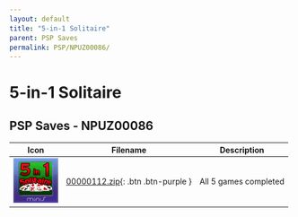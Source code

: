 ```yaml
---
layout: default
title: "5-in-1 Solitaire"
parent: PSP Saves
permalink: PSP/NPUZ00086/
---
```

# 5-in-1 Solitaire

## PSP Saves - NPUZ00086

| Icon | Filename | Description |
|------|----------|-------------|
| ![5-in-1 Solitaire](ICON0.PNG) | [00000112.zip](00000112.zip){: .btn .btn-purple } | All 5 games completed |
